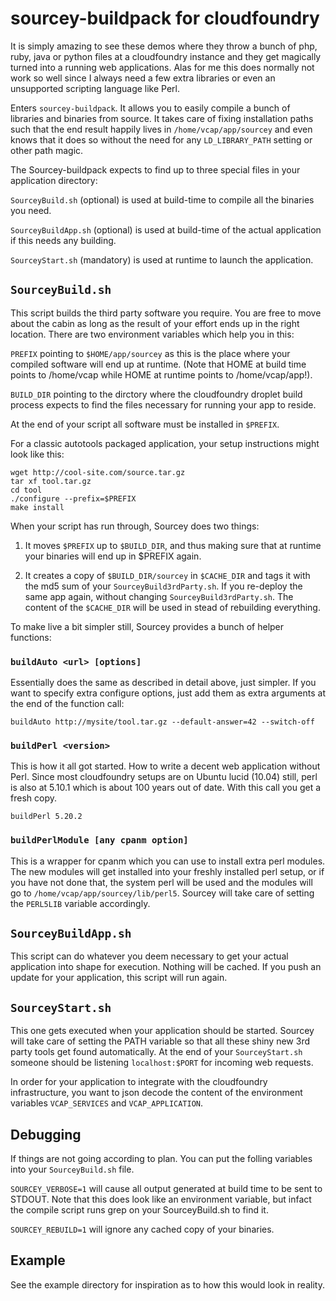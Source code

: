 # sourcey-buildpack for cloudfoundry

It is simply amazing to see these demos where they throw a bunch of php,
ruby, java or python files at a cloudfoundry instance and they get magically
turned into a running web applications.  Alas for me this does normally not
work so well since I always need a few extra libraries or even an
unsupported scripting language like Perl.

Enters `sourcey-buildpack`. It allows you to easily compile a bunch of
libraries and binaries from source. It takes care of fixing installation paths
such that the end result happily lives in `/home/vcap/app/sourcey` and
even knows that it does so without the need for any `LD_LIBRARY_PATH`
setting or other path magic.

The Sourcey-buildpack expects to find up to three special files in your application directory:

`SourceyBuild.sh` (optional) is used at build-time to compile all the binaries you need.

`SourceyBuildApp.sh` (optional) is used at build-time of the actual application if this needs any building.

`SourceyStart.sh` (mandatory) is used at runtime to launch the application.

## `SourceyBuild.sh`

This script builds the third party software you require. You are free to move about the cabin as long
as the result of your effort ends up in the right location. There are two environment variables
which help you in this:

`PREFIX` pointing to `$HOME/app/sourcey` as this is the place where your compiled software
will end up at runtime. (Note that HOME at build time points to /home/vcap while HOME at runtime points to /home/vcap/app!).

`BUILD_DIR` pointing to the dirctory where the cloudfoundry
droplet build process expects to find the files necessary for running your app to reside.

At the end of your script all software must be installed in `$PREFIX`.

For a classic autotools packaged application, your setup instructions might look like this:

```shell
wget http://cool-site.com/source.tar.gz
tar xf tool.tar.gz
cd tool
./configure --prefix=$PREFIX
make install
```

When your script has run through, Sourcey does two things:

1. It moves `$PREFIX` up to `$BUILD_DIR`, and thus making sure that at runtime
   your binaries will end up in $PREFIX again.

2. It creates a copy of `$BUILD_DIR/sourcey` in `$CACHE_DIR` and tags it with the md5 sum of your `SourceyBuild3rdParty.sh`.
   If you re-deploy the same app again, without changing `SourceyBuild3rdParty.sh`. The content of the `$CACHE_DIR` will be used
   in stead of rebuilding everything.

To make live a bit simpler still, Sourcey provides a bunch of helper functions:

### `buildAuto <url> [options]`

Essentially does the same as described in detail above, just simpler. If you want to specify extra configure options,
just add them as extra arguments at the end of the function call:

```shell
buildAuto http://mysite/tool.tar.gz --default-answer=42 --switch-off
```

### `buildPerl <version>`

This is how it all got started. How to write a decent web application without Perl. Since most cloudfoundry setups are on Ubuntu lucid (10.04) still, perl is also at 5.10.1 which is about 100 years out of date. With this call you get a fresh copy.

```shell
buildPerl 5.20.2
```

### `buildPerlModule [any cpanm option]`

This is a wrapper for cpanm which you can use to install extra perl modules. The new modules will get installed into your freshly installed
perl setup, or if you have not done that, the system perl will be used and the modules will go to `/home/vcap/app/sourcey/lib/perl5`.
Sourcey will take care of setting the `PERL5LIB` variable accordingly.

## `SourceyBuildApp.sh`

This script can do whatever you deem necessary to get your actual application into shape for execution. Nothing will be cached. If you
push an update for your application, this script will run again.


## `SourceyStart.sh`

This one gets executed when your application should be started. Sourcey will take care of setting the PATH variable so that all these
shiny new 3rd party tools get found automatically. At the end of your `SourceyStart.sh` someone should be listening ```localhost:$PORT``` for incoming web requests.

In order for your application to integrate with the cloudfoundry infrastructure, you want to json decode the content of the
environment variables `VCAP_SERVICES` and `VCAP_APPLICATION`.

## Debugging

If things are not going according to plan. You can put the folling variables into your `SourceyBuild.sh` file.

`SOURCEY_VERBOSE=1` will cause all output generated at build time to be sent to STDOUT. Note that this does look like an environment variable, but infact the compile script runs grep
on your SourceyBuild.sh to find it.

`SOURCEY_REBUILD=1` will ignore any cached copy of your binaries.

## Example

See the example directory for inspiration as to how this would look in reality.
